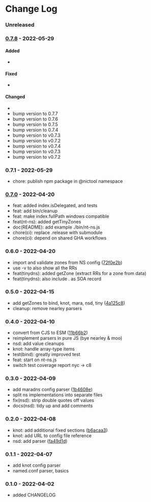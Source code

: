 # Change Log

### Unreleased


### [0.7.8] - 2022-05-29

#### Added

- 

#### Fixed

- 

#### Changed

- 
- bump version to 0.7.7
- bump version to 0.7.6
- bump version to 0.7.5
- bump version to 0.7.4
- bump version to v0.7.3
- bump version to v0.7.2
- bump version to v0.7.4
- bump version to v0.7.3
- bump version to v0.7.2


### 0.7.1 - 2022-05-29

- chore: publish npm package in @nictool namespace


### [0.7.0] - 2022-04-20

- feat: added index.isDelegated, and tests
- feat: add bin/cleanup
- feat: make index.fullPath windows compatible
- feat(nt-ns): added getTinyZones
- doc(README): add example ./bin/nt-ns.js
- chore(ci): replace .release with submodule
- chore(ci): depend on shared GHA workflows


### 0.6.0 - 2022-04-20

* import and validate zones from NS config ([72f0e2b](https://github.com/NicTool/dns-nameserver/commit/72f0e2b7f4d58a80edd6edad61cd5646e8bf80cb))
* use -v to also show all the RRs
* feat(tinydns): added getZone (extract RRs for a zone from data)
* feat(tinydns): also include . as SOA record


### 0.5.0 - 2022-04-15

* add getZones to bind, knot, mara, nsd, tiny ([4a125c8](https://github.com/NicTool/dns-nameserver/commit/4a125c89ffdaef2800a61dd31bd6de07d450f81a))
* cleanup: remove nearley parsers


### 0.4.0 - 2022-04-10

* convert from CJS to ESM ([11b66b2](https://github.com/NicTool/dns-nameserver/commit/11b66b2b83416fdb3338f9d537c9643814a13960))
* reimplement parsers in pure JS (bye nearley & moo)
* nsd: add value cleanups
* knot: handle array-type items
* test(bind): greatly improved test
* feat: start on nt-ns.js
* switch test coverage report nyc -> c8


### 0.3.0 - 2022-04-09

* add maradns config parser ([1b4608e](https://github.com/NicTool/dns-nameserver/commit/1b4608e22b60250a67823851772538418e59d187))
* split ns implementations into separate files
* fix(nsd): strip double quotes off values
* docs(nsd): tidy up and add comments


### 0.2.0 - 2022-04-08

* knot: add additional fixed sections ([b6acaa3](https://github.com/NicTool/dns-nameserver/commit/b6acaa301de2247059ec13dc0c2701aa36a101a0))
* knot: add URL to config file reference
* nsd: add parser ([fa49d1d](https://github.com/NicTool/dns-nameserver/commit/fa49d1da91e3e3bb2ac40d03bdfe60ea71b03710))


### 0.1.1 - 2022-04-07

* add knot config parser
* named.conf parser, basics


### 0.1.0 - 2022-04-02

* added CHANGELOG


[0.7.0]: https://github.com/NicTool/dns-nameserver/releases/tag/0.7.0
[0.7.4]: https://github.com/NicTool/dns-nameserver/releases/tag/0.7.4
[0.7.5]: https://github.com/NicTool/dns-nameserver/releases/tag/0.7.5
[0.7.5]: https://github.com/NicTool/dns-nameserver/releases/tag/0.7.5
[0.7.7]: https://github.com/NicTool/dns-nameserver/releases/tag/0.7.7
[0.7.8]: https://github.com/NicTool/dns-nameserver/releases/tag/0.7.8
